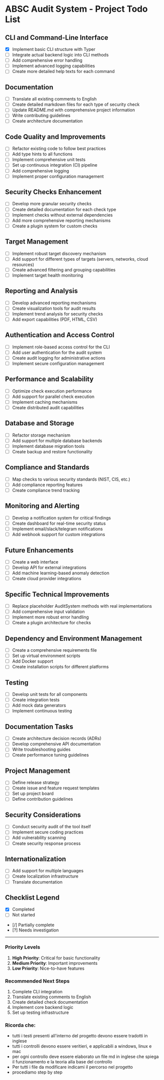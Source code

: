 # ABSC Audit System - Project Todo List

## CLI and Command-Line Interface
- [x] Implement basic CLI structure with Typer
- [ ] Integrate actual backend logic into CLI methods
- [ ] Add comprehensive error handling
- [ ] Implement advanced logging capabilities
- [ ] Create more detailed help texts for each command

## Documentation
- [ ] Translate all existing comments to English
- [ ] Create detailed markdown files for each type of security check
- [ ] Update README.md with comprehensive project information
- [ ] Write contributing guidelines
- [ ] Create architecture documentation

## Code Quality and Improvements
- [ ] Refactor existing code to follow best practices
- [ ] Add type hints to all functions
- [ ] Implement comprehensive unit tests
- [ ] Set up continuous integration (CI) pipeline
- [ ] Add comprehensive logging
- [ ] Implement proper configuration management

## Security Checks Enhancement
- [ ] Develop more granular security checks
- [ ] Create detailed documentation for each check type
- [ ] Implement checks without external dependencies
- [ ] Add more comprehensive reporting mechanisms
- [ ] Create a plugin system for custom checks

## Target Management
- [ ] Implement robust target discovery mechanism
- [ ] Add support for different types of targets (servers, networks, cloud resources)
- [ ] Create advanced filtering and grouping capabilities
- [ ] Implement target health monitoring

## Reporting and Analysis
- [ ] Develop advanced reporting mechanisms
- [ ] Create visualization tools for audit results
- [ ] Implement trend analysis for security checks
- [ ] Add export capabilities (PDF, HTML, CSV)

## Authentication and Access Control
- [ ] Implement role-based access control for the CLI
- [ ] Add user authentication for the audit system
- [ ] Create audit logging for administrative actions
- [ ] Implement secure configuration management

## Performance and Scalability
- [ ] Optimize check execution performance
- [ ] Add support for parallel check execution
- [ ] Implement caching mechanisms
- [ ] Create distributed audit capabilities

## Database and Storage
- [ ] Refactor storage mechanism
- [ ] Add support for multiple database backends
- [ ] Implement database migration tools
- [ ] Create backup and restore functionality

## Compliance and Standards
- [ ] Map checks to various security standards (NIST, CIS, etc.)
- [ ] Add compliance reporting features
- [ ] Create compliance trend tracking

## Monitoring and Alerting
- [ ] Develop a notification system for critical findings
- [ ] Create dashboard for real-time security status
- [ ] Implement email/slack/telegram notifications
- [ ] Add webhook support for custom integrations

## Future Enhancements
- [ ] Create a web interface
- [ ] Develop API for external integrations
- [ ] Add machine learning-based anomaly detection
- [ ] Create cloud provider integrations

## Specific Technical Improvements
- [ ] Replace placeholder AuditSystem methods with real implementations
- [ ] Add comprehensive input validation
- [ ] Implement more robust error handling
- [ ] Create a plugin architecture for checks

## Dependency and Environment Management
- [ ] Create a comprehensive requirements file
- [ ] Set up virtual environment scripts
- [ ] Add Docker support
- [ ] Create installation scripts for different platforms

## Testing
- [ ] Develop unit tests for all components
- [ ] Create integration tests
- [ ] Add mock data generators
- [ ] Implement continuous testing

## Documentation Tasks
- [ ] Create architecture decision records (ADRs)
- [ ] Develop comprehensive API documentation
- [ ] Write troubleshooting guides
- [ ] Create performance tuning guidelines

## Project Management
- [ ] Define release strategy
- [ ] Create issue and feature request templates
- [ ] Set up project board
- [ ] Define contribution guidelines

## Security Considerations
- [ ] Conduct security audit of the tool itself
- [ ] Implement secure coding practices
- [ ] Add vulnerability scanning
- [ ] Create security response process

## Internationalization
- [ ] Add support for multiple languages
- [ ] Create localization infrastructure
- [ ] Translate documentation

## Checklist Legend
- [x] Completed
- [ ] Not started
- [/] Partially complete
- [?] Needs investigation

---

### Priority Levels
1. **High Priority**: Critical for basic functionality
2. **Medium Priority**: Important improvements
3. **Low Priority**: Nice-to-have features

### Recommended Next Steps
1. Complete CLI integration
2. Translate existing comments to English
3. Create detailed check documentation
4. Implement core backend logic
5. Set up testing infrastructure

### Ricorda che:
- tutti i testi presenti all'interno del progetto devono essere tradotti in inglese
- tutti i controlli devono essere veritieri, e applicabili a windows, linux e mac
- per ogni controllo deve essere elaborato un file md in inglese che spiega il funzionamento e la teoria alla base del controllo
- Per tutti i file da modificare indicami il percorso nel progetto 
- procediamo step by step

